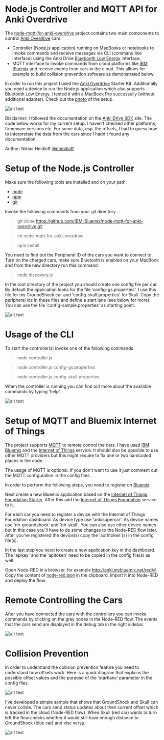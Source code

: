 Node.js Controller and MQTT API for Anki Overdrive
================================================================================

The [node-mqtt-for-anki-overdrive](https://github.com/IBM-Bluemix/node-mqtt-for-anki-overdrive) project contains two main components to control [Anki Overdrive](https://anki.com/) cars. 

* Controller (Node.js application) running on MacBooks or notebooks to invoke commands and receive messages via CLI (command line interface) using the Anki Drive [Bluebooth Low Energy](http://developer.anki.com/drive-sdk/docs/programming-guide) interface.
* MQTT interface to invoke commands from cloud platforms like [IBM Bluemix](https://bluemix.net) and receive events from cars in the cloud. This allows for example to build collision prevention software as demonstrated below.

In order to run this project I used the [Anki Overdrive](https://anki.com/en-us/overdrive/starter-kit) Starter Kit. Additionally you need a device to run the Node.js application which also supports Bluetooth Low Energy. I tested it with a MacBook Pro successully (without additional adapter). Check out the [photo](https://raw.githubusercontent.com/IBM-Bluemix/node-mqtt-for-anki-overdrive/master/screenshots/photo.jpg) of the setup.

![alt text](https://raw.githubusercontent.com/IBM-Bluemix/node-mqtt-for-anki-overdrive/master/screenshots/photo-small.jpg "Photo")

Disclaimer: I followed the documentation on the [Anki Drive SDK](http://developer.anki.com/drive-sdk/docs/programming-guide) site. The code below works for my current setup. I haven't checked other platforms, firmeware versions etc. For some data, esp. the offsets, I had to guess how to interpretate the data from the cars since I hadn't found any documentation.

Author: Niklas Heidloff [@nheidloff](http://twitter.com/nheidloff)


Setup of the Node.js Controller
================================================================================

Make sure the following tools are installed and on your path.

* [node](https://nodejs.org/en/download/)
* [npm](https://docs.npmjs.com/getting-started/installing-node)
* [git](https://git-scm.com/downloads)

Invoke the following commands from your git directory.

> git clone https://github.com/IBM-Bluemix/node-mqtt-for-anki-overdrive.git

> cd node-mqtt-for-anki-overdrive

> npm install

You need to find out the Peripheral ID of the cars you want to connect to. Turn on the charged cars, make sure Bluetooth is enabled on your MacBook and from the new directory run this command:

> node discovery.js

In the root directory of the project you should create one config file per car. By default the application looks for the file 'config-gs.properties'. I use this file for my GroundShock car and 'config-skull.properties' for Skull. Copy the peripheral ids in these files and define a start lane (see below for more). You can use the file 'config-sample.properties' as starting point.

![alt text](https://raw.githubusercontent.com/IBM-Bluemix/node-mqtt-for-anki-overdrive/master/screenshots/config-sample.png "Configuration")


Usage of the CLI
================================================================================

To start the controller(s) invoke one of the following commands.

> node controller.js

> node controller.js config-gs.properties

> node controller.js config-skull.properties

When the controller is running you can find out more about the available commands by typing 'help'.

![alt text](https://raw.githubusercontent.com/IBM-Bluemix/node-mqtt-for-anki-overdrive/master/screenshots/cli.png "CLI")


Setup of MQTT and Bluemix Internet of Things
================================================================================

The project supports [MQTT](http://mqtt.org/) to remote control the cars. I have used [IBM Bluemix](https://bluemix.net) and the [Internet of Things](https://console.ng.bluemix.net/catalog/internet-of-things/) service. It should also be possible to use other MQTT providers but this might require to fix one or two hardcoded places in the code.

The usage of MQTT is optional. If you don't want to use it just comment out the MQTT configuration in the config files.

In order to perform the following steps, you need to register on [Bluemix](https://bluemix.net).

Next create a new Bluemix application based on the [Internet of Things Foundation Starter](https://console.ng.bluemix.net/catalog/starters/internet-of-things-foundation-starter/). After this add the [Internet of Things Foundation](https://console.ng.bluemix.net/catalog/services/internet-of-things-foundation/) service to it.

For each car you need to register a device with the Internet of Things Foundation dashboard. As device type use 'ankisupercar'. As device names use 'nh-groundshock' and 'nh-skull'. You can also use other device names but in this case you'll have to do some changes to the Node-RED flow later. After you've registered the device(s) copy the 'authtoken'(s) in the config file(s).

In the last step you need to create a new application key in the dashboard. The 'apikey' and the 'apitoken' need to be copied in the config file(s) as well.

Open Node-RED in a browser, for example http://anki.mybluemix.net/red/#. Copy the content of [node-red.json](https://github.com/IBM-Bluemix/node-mqtt-for-anki-overdrive/blob/master/node-red.json) in the clipboard, import it into Node-RED and deploy the flow.


Remote Controlling the Cars
================================================================================

After you have connected the cars with the controllers you can invoke commands by clicking on the grey nodes in the Node-RED flow. The events that the cars send are displayed in the debug tab in the right sidebar.

![alt text](https://raw.githubusercontent.com/IBM-Bluemix/node-mqtt-for-anki-overdrive/master/screenshots/node-red-flow.png "Node-RED")


Collision Prevention
================================================================================

In order to understand the collision prevention feature you need to understand how offsets work. Here is a quick diagram that explains the possible offset values and the purpose of the 'startlane' parameter in the config files.

![alt text](https://raw.githubusercontent.com/IBM-Bluemix/node-mqtt-for-anki-overdrive/master/screenshots/offset.jpg "Offset")

I've developed a simple sample that shows that GroundShock and Skull can never collide. The cars send status updates about their current offset which is tracked in the cloud (Node-RED flow). When Skull (red car) wants to turn left the flow checks whether it would still have enough distance to GroundShock (blue car) and vise versa.

![alt text](https://raw.githubusercontent.com/IBM-Bluemix/node-mqtt-for-anki-overdrive/master/screenshots/collision-prevention2.png "Collision Prevention")
